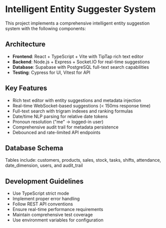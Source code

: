 <!-- Use this file to provide workspace-specific custom instructions to Copilot. For more details, visit https://code.visualstudio.com/docs/copilot/copilot-customization#_use-a-githubcopilotinstructionsmd-file -->

# Intelligent Entity Suggester System

This project implements a comprehensive intelligent entity suggestion system with the following components:

## Architecture
- **Frontend**: React + TypeScript + Vite with TipTap rich text editor
- **Backend**: Node.js + Express + Socket.IO for real-time suggestions
- **Database**: Supabase with PostgreSQL full-text search capabilities
- **Testing**: Cypress for UI, Vitest for API

## Key Features
- Rich text editor with entity suggestions and metadata injection
- Real-time WebSocket-based suggestions (< 150ms response time)
- Full-text search with trigram indexes and ranking formulas
- Date/time NLP parsing for relative date tokens
- Pronoun resolution ("me" → logged-in user)
- Comprehensive audit trail for metadata persistence
- Debounced and rate-limited API endpoints

## Database Schema
Tables include: customers, products, sales, stock, tasks, shifts, attendance, date_dimension, users, and audit_trail

## Development Guidelines
- Use TypeScript strict mode
- Implement proper error handling
- Follow REST API conventions
- Ensure real-time performance requirements
- Maintain comprehensive test coverage
- Use environment variables for configuration
